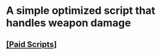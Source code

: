 # A simple optimized script that handles weapon damage

## [[Paid Scripts]](https://samyhub.tebex.io)
